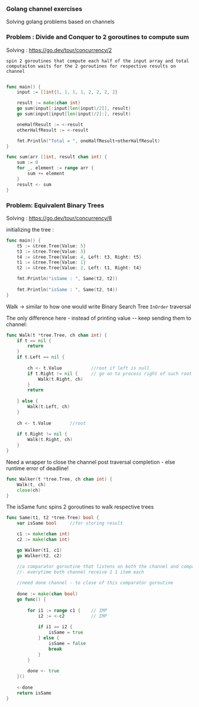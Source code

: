 ### Golang channel exercises    

Solving golang problems based on channels 

### Problem : Divide and Conquer to 2 goroutines to compute sum

Solving : https://go.dev/tour/concurrency/2

`spin 2 goroutines that compute each half of the input array
and total computaiton waits for the 2 goroutines for respective results on channel`

```go

func main() {
	input := []int{1, 1, 1, 1, 2, 2, 2, 2}

	result := make(chan int)
	go sum(input[:input[len(input)/2]], result)
	go sum(input[input[len(input)/2]:], result)

	oneHalfResult := <-result
	otherHalfResult := <-result

	fmt.Println("Total = ", oneHalfResult+otherHalfResult)
}

func sum(arr []int, result chan int) {
	sum := 0
	for _, element := range arr {
		sum += element
	}
	result <- sum
}

```

### Problem: Equivalent Binary Trees

Solving : https://go.dev/tour/concurrency/8

initializing the tree :
```go 
func main() {
	t5 := &tree.Tree{Value: 5}
	t3 := &tree.Tree{Value: 3}
	t4 := &tree.Tree{Value: 4, Left: t3, Right: t5}
	t1 := &tree.Tree{Value: 1}
	t2 := &tree.Tree{Value: 2, Left: t1, Right: t4}

	fmt.Println("isSame : ", Same(t2, t2))
	
	fmt.Println("isSame : ", Same(t2, t4))
}
```

Walk -> similar to how one would write Binary Search Tree `InOrder` traversal 

The only difference here - instead of printing value -- keep sending them to channel: 

```go
func Walk(t *tree.Tree, ch chan int) {
	if t == nil {
		return  
	}
	if t.Left == nil {
		
		ch <- t.Value           //root if left is null 
		if t.Right != nil {     // go on to process right of such root
			Walk(t.Right, ch)
		}
		return
		
	} else {
	    Walk(t.Left, ch)
	}
	
	ch <- t.Value       //root
	
	if t.Right != nil {
		Walk(t.Right, ch)
	}
}
```

Need a wrapper to close the channel post traversal completion - else runtime error of deadline!

```go
func Walker(t *tree.Tree, ch chan int) {
	Walk(t, ch)
	close(ch)
}
```

The isSame func spins 2 goroutines to walk respective trees

```go
func Same(t1, t2 *tree.Tree) bool {
	var isSame bool     //for storing result

	c1 := make(chan int)        
	c2 := make(chan int)

	go Walker(t1, c1)
	go Walker(t2, c2)

    //a comparator goroutine that listens on both the channel and compares them 
    //- everytime both channel receive 1 1 item each
    
    //need done channel - to close of this comparator goroutine
    
	done := make(chan bool)
	go func() {             
		
		for i1 := range c1 {    // IMP
			i2 := <-c2          // IMP
			
			if i1 == i2 {
				isSame = true
			} else {
				isSame = false
				break
			}
		}
		
		done <- true
	}()
	
	<-done
	return isSame
}
```
